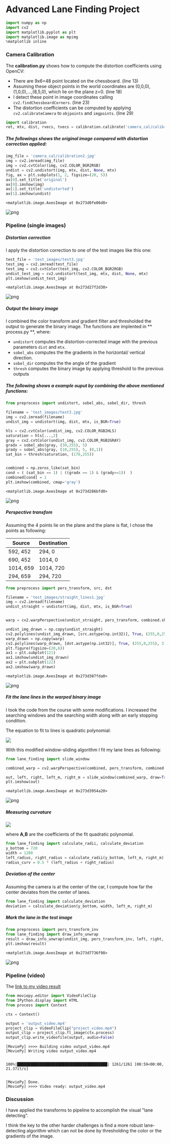 
# Advanced Lane Finding Project


```python
import numpy as np
import cv2
import matplotlib.pyplot as plt
import matplotlib.image as mpimg
%matplotlib inline
```

### Camera Calibration 

The **calibration.py** shows how to compute the distortion coefficients using OpenCV:
- There are 9x6=48 point located on the chessboard. (line 13)
- Assuming these object points in the world coordinates are (0,0,0), (1,0,0),...,(8,5,0), which lie on the plane z=0. (line 18)
- I detect these point in image coordinates calling `cv2.findChessboardCorners`. (line 23)
- The distortion coefficients can be computed by applying `cv2.calibrateCamera` to `objpoints` and `imgpoints`. (line 29)


```python
import calibration
ret, mtx, dist, rvecs, tvecs = calibration.calibrate('camera_cal/calibration*.jpg')
```

##### The followings shows the original image compared with distortion correction applied: 


```python
img_file = 'camera_cal/calibration2.jpg'
img = cv2.imread(img_file)
img = cv2.cvtColor(img, cv2.COLOR_BGR2RGB)
undist = cv2.undistort(img, mtx, dist, None, mtx)
fig, ax = plt.subplots(1, 2, figsize=(20, 5))
ax[0].set_title('original')
ax[0].imshow(img)
ax[1].set_title('undistorted')
ax[1].imshow(undist)
```




    <matplotlib.image.AxesImage at 0x273d0fe06d8>




![png](output_5_1.png)


### Pipeline (single images)

##### Distortion correction

I apply the distortion correction to one of the test images like this one:


```python
test_file = 'test_images/test3.jpg'
test_img = cv2.imread(test_file)
test_img = cv2.cvtColor(test_img, cv2.COLOR_BGR2RGB)
undist_test_img = cv2.undistort(test_img, mtx, dist, None, mtx)
plt.imshow(undist_test_img)
```




    <matplotlib.image.AxesImage at 0x273d27f2d30>




![png](output_8_1.png)


##### Output the binary image 

I combined the color transform and gradient filter and thresholded the output to generate the binary image. The functions are implented in ** process.py **, where:

- `undistort` computes the distortion-corrected image with the previous parameters `dist` and `mtx`.
- `sobel_abs` computes the the gradients in the horizontal/ vertical direction.
- `sobel_dir` computes the the angle of the gradient
- `thresh` computes the binary image by applying threshold to the previous outputs

##### The following shows a example ouput by combining the above mentioned functions:


```python
from preprocess import undistort, sobel_abs, sobel_dir, thresh

filename = 'test_images/test3.jpg'
img = cv2.imread(filename)
undist_img = undistort(img, dist, mtx, is_BGR=True)

hls = cv2.cvtColor(undist_img, cv2.COLOR_RGB2HLS)
saturation = hls[...,2]
gray = cv2.cvtColor(undist_img, cv2.COLOR_RGB2GRAY)
gradx = sobel_abs(gray, (30,255), 5)
grady = sobel_abs(gray, (10,255), 5, (0,1))
sat_bin = thresh(saturation, (170,255))


combined = np.zeros_like(sat_bin)
cond = ( (sat_bin == 1) | ((gradx == 1) & (grady==1))  )
combined[cond] = 1
plt.imshow(combined, cmap='gray')
```




    <matplotlib.image.AxesImage at 0x273d286bfd0>




![png](output_11_1.png)


##### Perspective transfom 

Assuming the 4 points lie on the plane and the plane is flat, I chose the points as following:

Source|Destination   
---|---
592, 452|294, 0
690, 452|1014, 0
1014, 659|1014, 720
294, 659|294, 720


```python
from preprocess import pers_transform, src, dst

filename = 'test_images/straight_lines1.jpg'
img = cv2.imread(filename)
undist_straight = undistort(img, dist, mtx, is_BGR=True)


warp = cv2.warpPerspective(undist_straight, pers_transform, combined.shape[::-1], flags=cv2.INTER_LINEAR)

undist_img_drawn = np.copy(undist_straight)
cv2.polylines(undist_img_drawn, [src.astype(np.int32)], True, (255,0,255), 3)
warp_drawn = np.copy(warp)
cv2.polylines(warp_drawn, [dst.astype(np.int32)], True, (255,0,255), 3)
plt.figure(figsize=(20,6))
ax1 = plt.subplot(121)
ax1.imshow(undist_img_drawn)
ax2 = plt.subplot(122)
ax2.imshow(warp_drawn)
```




    <matplotlib.image.AxesImage at 0x273d387fda0>




![png](output_13_1.png)


##### Fit the lane lines in the warped binary image 

I took the code from the course with some modifications. I increased the searching windows and the searching width along with an early stopping condition.

The equation to fit to lines is quadratic polynomial:

![](./fit.png)

With this modified window-sliding algorithm I fit my lane lines as following:


```python
from lane_finding import slide_window

combined_warp = cv2.warpPerspective(combined, pers_transform, combined.shape[::-1], flags=cv2.INTER_LINEAR)

out, left, right, left_m, right_m = slide_window(combined_warp, draw=True)
plt.imshow(out)
```




    <matplotlib.image.AxesImage at 0x273d3954a20>




![png](output_15_1.png)


##### Measuring curvature

![](./curve.png)

where **A,B** are the coefficients of the fit quadratic polynomial.


```python
from lane_finding import calculate_radii, calculate_deviation
y_bottom = 720
width = 1200
left_radius, right_radius = calculate_radii(y_bottom, left_m, right_m)
radius_curv = 0.5 * (left_radius + right_radius)
```

##### Deviation of the center

Assuming the camera is at the center of the car, I compute how far the center deviates from the center of lanes.


```python
from lane_finding import calculate_deviation
deviation = calculate_deviation(y_bottom, width, left_m, right_m)
```

##### Mark the lane in the test image


```python
from preprocess import pers_transform_inv
from lane_finding import draw_info_unwrap
result = draw_info_unwrap(undist_img, pers_transform_inv, left, right, radius_curv, deviation)
plt.imshow(result)
```




    <matplotlib.image.AxesImage at 0x273d7736f98>




![png](output_21_1.png)


### Pipeline (video) 

The [link to my video result](./output_video.mp4)


```python
from moviepy.editor import VideoFileClip
from IPython.display import HTML
from process import Context

ctx = Context()

output = 'output_video.mp4'
project_clip = VideoFileClip("project_video.mp4")
output_clip = project_clip.fl_image(ctx.process)
output_clip.write_videofile(output, audio=False)
```

    [MoviePy] >>>> Building video output_video.mp4
    [MoviePy] Writing video output_video.mp4
    

    100%|████████████████████████████████████████| 1261/1261 [00:59<00:00,  21.37it/s]
    

    [MoviePy] Done.
    [MoviePy] >>>> Video ready: output_video.mp4 
    
    

### Discussion

I have applied the transforms to pipeline to accomplish the visual "lane detecting".

I think the key to the other harder challenges is find a more robust lane-detecting algorithm which can not be done by thresholding the color or the gradients of the image.
